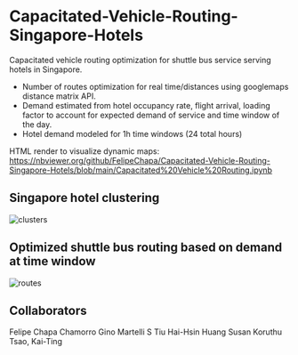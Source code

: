 # Capacitated-Vehicle-Routing-Singapore-Hotels
Capacitated vehicle routing optimization for shuttle bus service serving hotels in Singapore.  
- Number of routes optimization for real time/distances using googlemaps distance matrix API.
- Demand estimated from hotel occupancy rate, flight arrival, loading factor to account for expected demand of service and time window of the day.
- Hotel demand modeled for 1h time windows (24 total hours)  

HTML render to visualize dynamic maps:<br>
https://nbviewer.org/github/FelipeChapa/Capacitated-Vehicle-Routing-Singapore-Hotels/blob/main/Capacitated%20Vehicle%20Routing.ipynb  

## Singapore hotel clustering
![clusters](Images/HotelClusters.png)

## Optimized shuttle bus routing based on demand at time window
![routes](Images/OptimizedRoutes.png)

## Collaborators

Felipe Chapa Chamorro
Gino Martelli S Tiu
Hai-Hsin Huang
Susan Koruthu
Tsao, Kai-Ting
